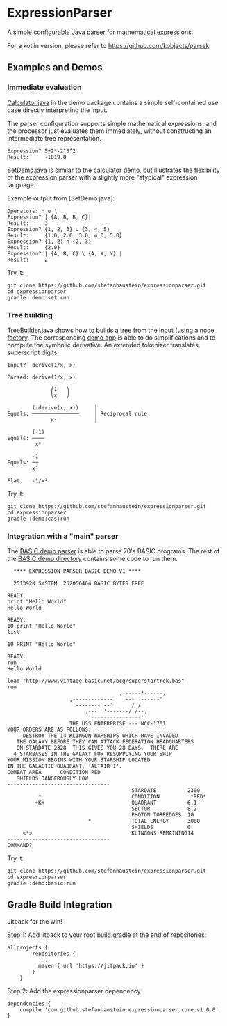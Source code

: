 # ExpressionParser

A simple configurable Java [parser](core/src/main/java/org/kobjects/expressionparser/ExpressionParser.java) for mathematical expressions.

For a kotlin version, please refer to https://github.com/kobjects/parsek



## Examples and Demos

### Immediate evaluation

[Calculator.java](demo/calculator/src/main/java/org/kobjects/expressionparser/demo/calculator/Calculator.java) in the demo package contains a simple self-contained use case directly interpreting the input.

The parser configuration supports simple mathematical expressions, and the processor just evaluates them immediately, without constructing an intermediate tree representation.

```
Expression? 5+2*-2^3^2
Result:     -1019.0
```

[SetDemo.java](demo/sets/src/main/java/org/kobjects/expressionparser/demo/sets/SetDemo.java) is similar to the calculator demo,
but illustrates the flexibility of the expression parser with a slightly more "atypical" expression language.

Example output from [SetDemo.java]:

```
Operators: ∩ ∪ ∖
Expression? | {A, B, B, C}|
Result:     3
Expression? {1, 2, 3} ∪ {3, 4, 5} 
Result:     {1.0, 2.0, 3.0, 4.0, 5.0}
Expression? {1, 2} ∩ {2, 3} 
Result:     {2.0}
Expression? | {A, B, C} \ {A, X, Y} |
Result:     2
```

Try it:

``` 
git clone https://github.com/stefanhaustein/expressionparser.git
cd expressionparser
gradle :demo:set:run
``` 


### Tree building

[TreeBuilder.java](demo/cas/src/main/java/org/kobjects/expressionparser/demo/cas/TreeBuilder.java) shows how to builds a tree from the input (using a [node factory](demo/cas/src/main/java/org/kobjects/expressionparser/demo/cas/tree/NodeFactory.java). The corresponding [demo app](demo/cas/src/main/java/org/kobjects/expressionparser/demo/cas/) is able to do simplifications and to compute the symbolic derivative. An extended tokenizer translates superscript digits.

```
Input?  derive(1/x, x)

Parsed: derive(1/x, x)

              ⎛1   ⎞
              ⎝x   ⎠

        (-derive(x, x))     ⎪                
Equals: ───────────────     ⎪ Reciprocal rule
              x²            ⎪                

        (-1)
Equals: ────
         x² 

        -1
Equals: ──
        x²

Flat:   -1/x²

```

Try it:

``` 
git clone https://github.com/stefanhaustein/expressionparser.git
cd expressionparser
gradle :demo:cas:run
``` 


### Integration with a "main" parser

The [BASIC demo parser](demo/basic/src/main/java/org/kobjects/expressionparser/demo/basic/Parser.java) is able to parse 70's BASIC programs. The rest of the [BASIC demo directory](src/main/java/org/kobjects/expressionparser/demo/basic/) contains some code to run them.

```
  **** EXPRESSION PARSER BASIC DEMO V1 ****

  251392K SYSTEM  252056464 BASIC BYTES FREE

READY.
print "Hello World"
Hello World

READY.
10 print "Hello World"
list

10 PRINT "Hello World"

READY.
run
Hello World

load "http://www.vintage-basic.net/bcg/superstartrek.bas"
run
                                    ,------*------,
                    ,-------------   '---  ------'
                     '-------- --'      / /
                         ,---' '-------/ /--,
                          '----------------'
                    THE USS ENTERPRISE --- NCC-1701
YOUR ORDERS ARE AS FOLLOWS:
     DESTROY THE 14 KLINGON WARSHIPS WHICH HAVE INVADED
   THE GALAXY BEFORE THEY CAN ATTACK FEDERATION HEADQUARTERS
   ON STARDATE 2328  THIS GIVES YOU 28 DAYS.  THERE ARE 
  4 STARBASES IN THE GALAXY FOR RESUPPLYING YOUR SHIP
YOUR MISSION BEGINS WITH YOUR STARSHIP LOCATED
IN THE GALACTIC QUADRANT, 'ALTAIR I'.
COMBAT AREA      CONDITION RED
   SHIELDS DANGEROUSLY LOW
---------------------------------
                                        STARDATE          2300
          *                             CONDITION          *RED*
         +K+                            QUADRANT          6,1
                                        SECTOR            8,2
                                        PHOTON TORPEDOES  10
                          *             TOTAL ENERGY      3000
                                        SHIELDS           0
     <*>                                KLINGONS REMAINING14
---------------------------------
COMMAND?
```

Try it:

``` 
git clone https://github.com/stefanhaustein/expressionparser.git
cd expressionparser
gradle :demo:basic:run
``` 

## Gradle Build Integration

Jitpack for the win!

Step 1: Add jitpack to your root build.gradle at the end of repositories:

    allprojects {
		    repositories {
			  ...
			  maven { url 'https://jitpack.io' }
		    }
	    }

Step 2: Add the expressionparser dependency

	dependencies {
		compile 'com.github.stefanhaustein.expressionparser:core:v1.0.0'
	}


